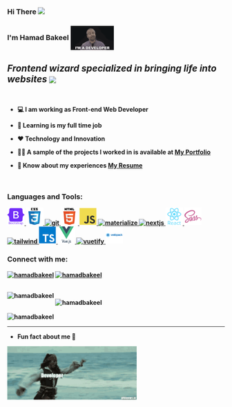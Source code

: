 ### Hi There <img src="https://media.giphy.com/media/hvRJCLFzcasrR4ia7z/giphy.gif" width="28">


### I'm Hamad Bakeel <img width='100px' align="center" src='https://github.com/HamadBakeel/HamadBakeel/blob/main/im-a-developer.gif' />

 <strong> 
 <em>
  <h2 >Frontend wizard specialized in bringing life into websites 
    <img width='50px' align='center' src='https://github.com/HamadBakeel/HamadBakeel/assets/90466313/9d722085-d02b-4de7-bbd6-b334f31145a2' />
  </h2>
</em>
<br/>

- 💻 I am working as **Front-end Web Developer**

- 🌱 Learning is my full time job

- ❤️ Technology and Innovation

- 👨‍💻 A sample of the projects I worked in is available at <a target='_blank' href='https://hamadbakeel.vercel.app'>My Portfolio</a>

- 📄 Know about my experiences <a traget='_blank' href="https://app.enhancv.com/share/798a239f/?utm_medium=growth&utm_campaign=share-resume&utm_source=dynamic](https://app.enhancv.com/share/798a239f/?utm_medium=growth&utm_campaign=share-resume&utm_source=dynamic">My Resume</a>

<br/>

<h3 align="left">Languages and Tools:</h3>
<p align="left"> <a href="https://getbootstrap.com" target="_blank" rel="noreferrer"> <img src="https://raw.githubusercontent.com/devicons/devicon/master/icons/bootstrap/bootstrap-plain-wordmark.svg" alt="bootstrap" width="40" height="40"/> </a> <a href="https://www.w3schools.com/css/" target="_blank" rel="noreferrer"> <img src="https://raw.githubusercontent.com/devicons/devicon/master/icons/css3/css3-original-wordmark.svg" alt="css3" width="40" height="40"/> </a> <a href="https://git-scm.com/" target="_blank" rel="noreferrer"> <img src="https://www.vectorlogo.zone/logos/git-scm/git-scm-icon.svg" alt="git" width="40" height="40"/> </a> <a href="https://www.w3.org/html/" target="_blank" rel="noreferrer"> <img src="https://raw.githubusercontent.com/devicons/devicon/master/icons/html5/html5-original-wordmark.svg" alt="html5" width="40" height="40"/> </a> <a href="https://developer.mozilla.org/en-US/docs/Web/JavaScript" target="_blank" rel="noreferrer"> <img src="https://raw.githubusercontent.com/devicons/devicon/master/icons/javascript/javascript-original.svg" alt="javascript" width="40" height="40"/> </a> <a href="https://materializecss.com/" target="_blank" rel="noreferrer"> <img src="https://raw.githubusercontent.com/prplx/svg-logos/5585531d45d294869c4eaab4d7cf2e9c167710a9/svg/materialize.svg" alt="materialize" width="40" height="40"/> </a> <a href="https://nextjs.org/" target="_blank" rel="noreferrer"> <img src="https://cdn.worldvectorlogo.com/logos/nextjs-2.svg" alt="nextjs" width="40" height="40"/> </a> <a href="https://reactjs.org/" target="_blank" rel="noreferrer"> <img src="https://raw.githubusercontent.com/devicons/devicon/master/icons/react/react-original-wordmark.svg" alt="react" width="40" height="40"/> </a> <a href="https://sass-lang.com" target="_blank" rel="noreferrer"> <img src="https://raw.githubusercontent.com/devicons/devicon/master/icons/sass/sass-original.svg" alt="sass" width="40" height="40"/> </a> <a href="https://tailwindcss.com/" target="_blank" rel="noreferrer"> <img src="https://www.vectorlogo.zone/logos/tailwindcss/tailwindcss-icon.svg" alt="tailwind" width="40" height="40"/> </a> <a href="https://www.typescriptlang.org/" target="_blank" rel="noreferrer"> <img src="https://raw.githubusercontent.com/devicons/devicon/master/icons/typescript/typescript-original.svg" alt="typescript" width="40" height="40"/> </a> <a href="https://vuejs.org/" target="_blank" rel="noreferrer"> <img src="https://raw.githubusercontent.com/devicons/devicon/master/icons/vuejs/vuejs-original-wordmark.svg" alt="vuejs" width="40" height="40"/> </a> <a href="https://vuetifyjs.com/en/" target="_blank" rel="noreferrer"> <img src="https://bestofjs.org/logos/vuetify.svg" alt="vuetify" width="40" height="40"/> </a> <a href="https://webpack.js.org" target="_blank" rel="noreferrer"> <img src="https://raw.githubusercontent.com/devicons/devicon/d00d0969292a6569d45b06d3f350f463a0107b0d/icons/webpack/webpack-original-wordmark.svg" alt="webpack" width="40" height="40"/> </a> </p>


<h3 align="left">Connect with me:</h3>
<p align="left">
<a href="https://linkedin.com/in/hamadbakeel" target="blank"><img align="center" src="https://raw.githubusercontent.com/rahuldkjain/github-profile-readme-generator/master/src/images/icons/Social/linked-in-alt.svg" alt="hamadbakeel" height="30" width="40" /></a>
<a href="https://fb.com/hamadbakeel" target="blank"><img align="center" src="https://raw.githubusercontent.com/rahuldkjain/github-profile-readme-generator/master/src/images/icons/Social/facebook.svg" alt="hamadbakeel" height="30" width="40" /></a>
</p>


<br/>
<img align="left" src="https://github-readme-stats.vercel.app/api/top-langs?username=hamadbakeel&show_icons=true&locale=en&layout=compact" alt="hamadbakeel" />

&nbsp;<img align="center" src="https://github-readme-stats.vercel.app/api?username=hamadbakeel&show_icons=true&locale=en&hide=stars" alt="hamadbakeel" />

<img align="center" src="https://github-readme-streak-stats.herokuapp.com/?user=hamadbakeel&" alt="hamadbakeel" />

<br />
<hr />

- Fun fact about me 🥸
<img width='300px' src='https://github.com/HamadBakeel/HamadBakeel/blob/main/developer-recruiters.gif' />
